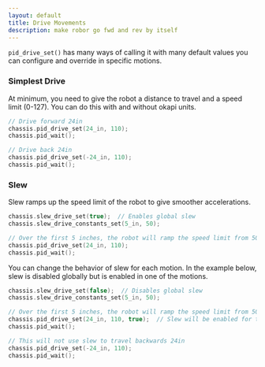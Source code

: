 ```yaml
---
layout: default
title: Drive Movements
description: make robor go fwd and rev by itself
---
```




`pid_drive_set()` has many ways of calling it with many default values you can configure and override in specific motions.  

### Simplest Drive

At minimum, you need to give the robot a distance to travel and a speed limit (0-127).  You can do this with and without okapi units.  
```cpp
// Drive forward 24in
chassis.pid_drive_set(24_in, 110);
chassis.pid_wait();

// Drive back 24in
chassis.pid_drive_set(-24_in, 110);
chassis.pid_wait();
```


### Slew
Slew ramps up the speed limit of the robot to give smoother accelerations.  
```cpp
chassis.slew_drive_set(true);  // Enables global slew
chassis.slew_drive_constants_set(5_in, 50);

// Over the first 5 inches, the robot will ramp the speed limit from 50 to 110 
chassis.pid_drive_set(24_in, 110);
chassis.pid_wait();
```

You can change the behavior of slew for each motion.  In the example below, slew is disabled globally but is enabled in one of the motions.   
```cpp
chassis.slew_drive_set(false);  // Disables global slew
chassis.slew_drive_constants_set(5_in, 50);

// Over the first 5 inches, the robot will ramp the speed limit from 50 to 110 
chassis.pid_drive_set(24_in, 110, true);  // Slew will be enabled for this motion
chassis.pid_wait();

// This will not use slew to travel backwards 24in
chassis.pid_drive_set(-24_in, 110);  
chassis.pid_wait();
```




